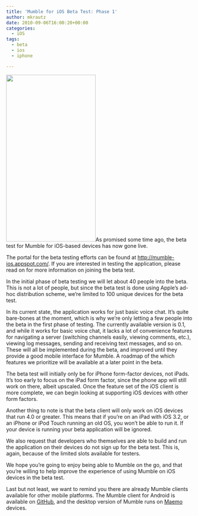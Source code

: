 ```yaml
---
title: 'Mumble for iOS Beta Test: Phase 1'
author: mkrautz
date: 2010-09-06T16:00:20+00:00
categories:
  - iOS
tags:
  - beta
  - ios
  - iphone

---
```

<a rel="attachment wp-att-114" href="http://blog.mumble.info/mumble-for-ios-beta-test-phase1/iphone/"><img class="alignleft size-full wp-image-114" title="Mumble for iOS" src="http://blog.mumble.info/wp-uploads/2010/08/iphone.png" alt="" width="242" height="450" /></a>As promised some time ago, the beta test for Mumble for iOS-based devices has now gone live.

The portal for the beta testing efforts can be found at <a title="Mumble for iOS Beta Portal" href="http://mumble-ios.appspot.com/" target="_blank">http://mumble-ios.appspot.com/</a>. If you are interested in testing the application, please read on for more information on joining the beta test.

<!--more-->

In the initial phase of beta testing we will let about 40 people into the beta. This is not a lot of people, but since the beta test is done using Apple&#8217;s ad-hoc distribution scheme, we&#8217;re limited to 100 unique devices for the beta test.

In its current state, the application works for just basic voice chat. It&#8217;s quite bare-bones at the moment, which is why we&#8217;re only letting a few people into the beta in the first phase of testing. The currently available version is 0.1, and while it works for basic voice chat, it lacks a lot of convenience features for navigating a server (switching channels easily, viewing comments, etc.), viewing log messages, sending and receiving text messages, and so on. These will all be implemented during the beta, and improved until they provide a good mobile interface for Mumble. A roadmap of the which features we prioritize will be available at a later point in the beta.

The beta test will initially only be for iPhone form-factor devices, not iPads. It&#8217;s too early to focus on the iPad form factor, since the phone app will still work on there, albeit upscaled. Once the feature set of the iOS client is more complete, we can begin looking at supporting iOS devices with other form factors.

Another thing to note is that the beta client will only work on iOS devices that run 4.0 or greater. This means that if you&#8217;re on an iPad with iOS 3.2, or an iPhone or iPod Touch running an old OS, you won&#8217;t be able to run it. If your device is running your beta application will be ignored.

We also request that developers who themselves are able to build and run the application on their devices do not sign up for the beta test. This is, again, because of the limited slots available for testers.

We hope you&#8217;re going to enjoy being able to Mumble on the go, and that you&#8217;re willing to help improve the experience of using Mumble on iOS devices in the beta test.

Last but not least, we want to remind you there are already Mumble clients available for other mobile platforms. The Mumble client for Android is available on [GitHub][1], and the desktop version of Mumble runs on [Maemo][2] devices.

 [1]: http://github.com/pcgod/mumble-android "Mumble for Android"
 [2]: http://maemo.org/packages/view/mumble/ "Mumble for Maemo"